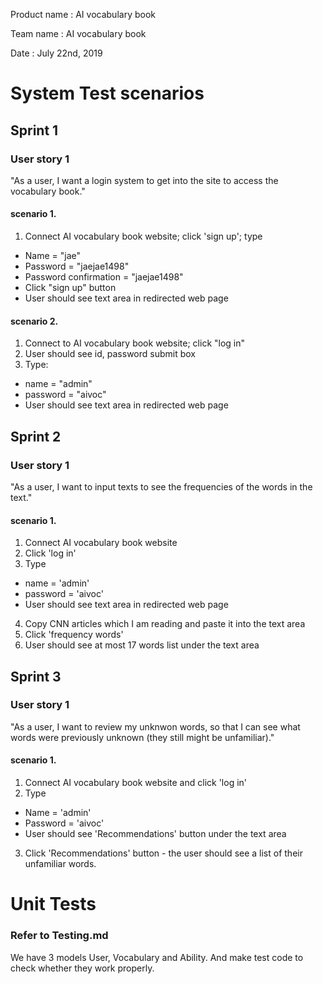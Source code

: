 Product name : AI vocabulary book

Team name    : AI vocabulary book

Date         : July 22nd, 2019 

# System Test scenarios

## Sprint 1

### User story 1
"As a user, I want a login system to get into the site to access the vocabulary book."

#### scenario 1. 
1. Connect AI vocabulary book website; click 'sign up'; type 
- Name = "jae"
- Password = "jaejae1498"
- Password confirmation = "jaejae1498"
- Click "sign up" button
- User should see text area in redirected web page

#### scenario 2. 
1. Connect to AI vocabulary book website; click "log in" 
2. User should see id, password submit box
3. Type:
- name = "admin"
- password = "aivoc"
- User should see text area in redirected web page

## Sprint 2

### User story 1
"As a user, I want to input texts to see the frequencies of the words in the text."

#### scenario 1.
1. Connect AI vocabulary book website
2. Click 'log in'
3. Type
- name = 'admin'
- password = 'aivoc'
- User should see text area in redirected web page
4. Copy CNN articles which I am reading and paste it into the text area
4. Click 'frequency words'
5. User should see at most 17 words list under the text area

## Sprint 3

### User story 1
"As a user, I want to review my unknwon words, so that I can see what words were previously unknown (they still might be unfamiliar)."

#### scenario 1.
1. Connect AI vocabulary book website and click 'log in'
2. Type 
- Name = 'admin'
- Password = 'aivoc'
- User should see 'Recommendations' button under the text area
3. Click 'Recommendations' button - the user should see a list of their unfamiliar words.



# Unit Tests
### Refer to Testing.md

We have 3 models User, Vocabulary and Ability. And make test code to check whether they work properly.
